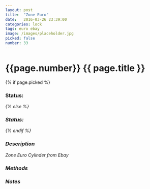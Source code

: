 ```yaml
---
layout: post
title:  "Zone Euro"
date:   2016-03-26 23:39:00
categories: lock
tags: euro ebay
image: /images/placeholder.jpg
picked: false
number: 33
---
```


# {{page.number}} {{ page.title }}

{% if page.picked %}
### Status: <i class="fa fa-unlock"/>
{% else %}
### Status: <i class="fa fa-lock"/>
{% endif %}

### Description

Zone Euro Cylinder from Ebay

### Methods

### Notes
